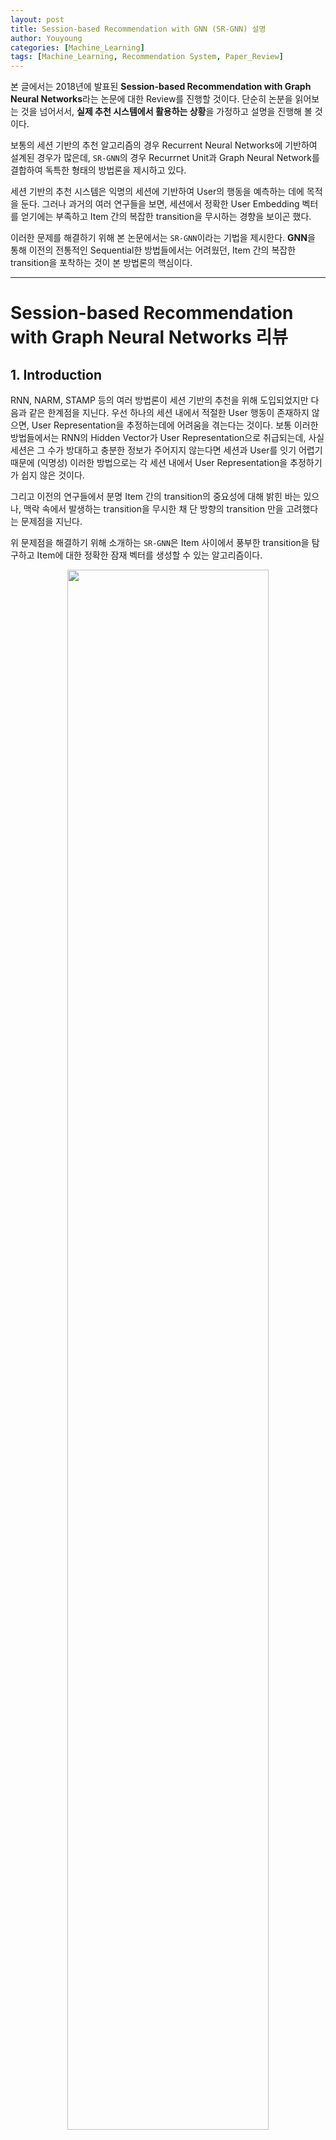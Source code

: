 ```yaml
---
layout: post
title: Session-based Recommendation with GNN (SR-GNN) 설명
author: Youyoung
categories: [Machine_Learning]
tags: [Machine_Learning, Recommendation System, Paper_Review]
---
```


본 글에서는 2018년에 발표된 **Session-based Recommendation with Graph Neural Networks**라는 논문에 대한 Review를 진행할 것이다. 단순히 논분을 읽어보는 것을 넘어서서, **실제 추천 시스템에서 활용하는 상황**을 가정하고 설명을 진행해 볼 것이다.    

보통의 세션 기반의 추천 알고리즘의 경우 Recurrent Neural Networks에 기반하여 설계된 경우가 많은데, `SR-GNN`의 경우 Recurrnet Unit과 Graph Neural Network를 결합하여 독특한 형태의 방법론을 제시하고 있다.  

세션 기반의 추천 시스템은 익명의 세션에 기반하여 User의 행동을 예측하는 데에 목적을 둔다. 그러나 과거의 여러 연구들을 보면, 세션에서 정확한 User Embedding 벡터를 얻기에는 부족하고 Item 간의 복잡한 transition을 무시하는 경향을 보이곤 했다.  

이러한 문제를 해결하기 위해 본 논문에서는 `SR-GNN`이라는 기법을 제시한다. **GNN**을 통해 이전의 전통적인 Sequential한 방법들에서는 어려웠던, Item 간의 복잡한 transition을 포착하는 것이 본 방법론의 핵심이다.  

---
# Session-based Recommendation with Graph Neural Networks 리뷰  
## 1. Introduction  
RNN, NARM, STAMP 등의 여러 방법론이 세션 기반의 추천을 위해 도입되었지만 다음과 같은 한계점을 지닌다. 우선 하나의 세션 내에서 적절한 User 행동이 존재하지 않으면, User Representation을 추정하는데에 어려움을 겪는다는 것이다. 보통 이러한 방법들에서는 RNN의 Hidden Vector가 User Representation으로 취급되는데, 사실 세션은 그 수가 방대하고 충분한 정보가 주어지지 않는다면 세션과 User를 잇기 어렵기 때문에 (익명성) 이러한 방법으로는 각 세션 내에서 User Representation을 추정하기가 쉽지 않은 것이다.  

그리고 이전의 연구들에서 분명 Item 간의 transition의 중요성에 대해 밝힌 바는 있으나, 맥락 속에서 발생하는 transition을 무시한 채 단 방향의 transition 만을 고려했다는 문제점을 지닌다.  

위 문제점을 해결하기 위해 소개하는 `SR-GNN`은 Item 사이에서 풍부한 transition을 탐구하고 Item에 대한 정확한 잠재 벡터를 생성할 수 있는 알고리즘이다.  

<center><img src="/public/img/Machine_Learning/2021-07-03-SRGNN/fig1.JPG" width="80%"></center>  

위 그림은 `SR-GNN`의 구조를 대략적으로 나타낸 것이다. $v_1, ..., v_7$ 는 추천 대상인 Item 리스트를 의미한다. 모든 세션 Sequence를 directed session graph로 나타내면, 각 세션 Graph는 하나의 subgraph로 생각할 수 있다. 위 예시에서는 $v_2 \rightarrow v_5 \rightarrow v_6 \rightarrow v_7$ 로 이어지는 하나의 세션을 subgraph로 생각하면 된다.  

이제 각 세션은 차례대로 하나씩 위 Workflow을 타고 흐르게 된다. 첫 번째 세션은 $s_1 = [v_1 \rightarrow v_2 \rightarrow v_3 \rightarrow v_4]$ 라고 해보자. 웹사이트나 어플 상의 로그 기록을 기반하여 세션을 구성한다고 하면 위 세션은 어떤 4개의 Item을 순차적으로 클릭한 데이터를 표현한 것이다. 이 세션 데이터는 `Gated Graph Neural Network`를 통과하여 각각의 Node 벡터를 얻게 된다.  

그리고 나서 이를 활용하여 우리는 최종적으로 $\mathbf{s_g}, \mathbf{s_l}$ 이라는 2개의 벡터를 얻게 되는데, 전자는 Global한 선호를 반영하는 **Global Session Vector**를, 후자는 그 세션 내에서의 User의 현재의 관심을 나타내는, 즉 가장 최근에 클릭/반응한 Item을 나타내는 **Local Session Vector**를 의미한다.  

최종적으로 본 모델은 각 세션에 대해 다음 클릭의 대상자가 될 Item을 예측한다.  


---
## 2. Related Work  
(중략)  


---
## 3. The Proposed Method  
**Notations**  

|기호|설명|
|:------------:|:------------:|
|$V = [v_1, v_2, ..., v_m]$|모든 세션에 속해 있는 모든 Unique한 Item의 집합|
|$m$|모든 Unique한 Item의 수|
|$s = [v_{s, 1}, ..., v_{s, n}]$|특정 세션 $s$에 속해 있는 Item의 집합, 시간 순서에 의해 정렬됨|
|$n$|특정 세션 $s$에 속해 있는 Item의 수|
|$v_{s, n+1}$|세션 $s$ 에서 다음 클릭의 대상자가 될 Item|


**Constructing Session Graphs**  
전체 Graph는 아래와 같이 정의할 수 있다.  

$$
\mathcal{G} = ( \mathcal{V}, \mathcal{E} )
$$  

모든 세션 Sequence $s$ 는 아래와 같은 **Directed Graph**로 정의할 수 있다.  

$$
\mathcal{G}_s = ( \mathcal{V_s}, \mathcal{E}_s )
$$  

이 세션 Graph에서 각 Item Node는 $v_{s, i} \in V$ 를 나타낸다. 각 Edge $(v_{s, i-1}, v_{s, i}) \in \mathcal{E_s}$ 는 세션 $s$ 에서 $v_{s, i-1}$ 를 클릭한 후에 $v_{s, i}$ 를 클릭했다는 의미이다.  

똑같은 Item이 반복적으로 나올 수 있기 때문에 본 논문에서는 각 Edge에 대해 Normalized Weight을 적용하였다. 모델을 통과한 후, 각 Item $v$ 는 **Gated GNN**을 통과하여 아래와 같이 통합된 Embedding Space에 임베딩되어 Node 벡터로 표현된다.  

$$
\mathbf{v} \in \mathbb{R^d}
$$  

그리고 각 세션 $s$ 는 Graph에서의 Node 벡터들로 이루어진 $\mathbf{s}$ 라는 임베딩 벡터로 표현된다.  

**Learning Item Embeddings on Session Graphs**  
세션 Graph 내에서 이루어지는 Node 벡터의 학습 과정에 대해 알아보자. $t-1$ 시점의 Node 벡터를 활용하여 $t$ 시점의 Node 벡터를 얻게 되는 과정이라고 생각하면 된다. 먼저, 세션 $s$ 내의 $n$ 개의 Node가 주어졌다고 할 때 이들의 Node 임베딩 벡터를 아래와 같이 활용하게 된다.  

$$
\mathbf{a}^t_{s, i} = \mathbf{A}_{s, i:} [\mathbf{v}_1^{t-1}, ..., \mathbf{v}_n^{t-1}] \mathbf{H} + \mathbf{b}  
$$  

<center><img src="/public/img/Machine_Learning/2021-07-03-SRGNN/fig2.JPG" width="60%"></center>  

$n=4$ 인 세션을 예로 들어보자. 위와 같은 Subgraph가 있다고 할 때, $\mathbf{A_s}$ 는 위와 같이 표현된다.  

이 때 아래 기호로 표기된 Block은  

$$
\mathbf{A}_{s, i:} \in \mathbb{R}^{1 * 2n}
$$  

다음과 같은 Connection Matrix의 일부이다.  

$$
\mathbf{A}_{s} \in \mathbb{R}^{n * 2n}
$$  

따라서 형광색으로 표시한 부분이 위 예시에서 $\mathbf{A}_{s, 2:}$ 가 될 것이다.  

위 식을 통해 **Gated Graph Neural Network**를 활용하여 여러 Node 사이의 정보를 전파하는 과정을 수행하게 된다. 이 때 `Connection Matrix` $\mathbf{A_s}$ 를 통해 현재 관심 있는 Node, 예를 들어 $i=2$ 번째 Node $v_{s, 2}$ 와 관련있는 Row를 추출하여 이후 과정에 활용하게 된다. 즉 Edge가 존재하는 Neighbor들의 정보를 통합하여 $\mathbf{a}_{s, i}^t$ 라는 벡터로 나타내는 것이다. $\mathbf{H}$ 는 Weight를 조절하는 역할을 수행한다. (Paramter)  

아래 두 식은 각각 `Update Gate`와 `Reset Gate`의 역할을 수행한다. 각각 어떤 정보를 보존하고 어떤 정보를 버릴 것인지를 결정하게 되는 것이다.  

$$
\mathbf{z}_{s, i}^t = \sigma (\mathbf{W}_z \mathbf{a}_{s, i}^t + \mathbf{U}_r \mathbf{v}_i^{t-1})
$$  

$$
\mathbf{r}_{s, i}^t = \sigma (\mathbf{W}_r \mathbf{a}_{s, i}^t + \mathbf{U}_r \mathbf{v}_i^{t-1})
$$  

이후에는 `Candidate State`를 아래와 같이 얻게 된다. $t$ 시점, 즉 Current State의 정보를 얼마나 반영하고, $t-1$ 시점, 즉 Previous State의 정보를 얼마나 Reset하는지를 결정하여 Candidate State 값을 얻게 된다.  

$$
\widetilde{\mathbf{v}_i^t} = tanh( \mathbf{W}_o \mathbf{a}_{s, i}^t + \mathbf{U}_o (\mathbf{r}_{s, i}^t \odot \mathbf{v}_i^{t-1}) )
$$  

`Final State`는 아래와 같이 Previous Hidden State인 $\mathbf{v}_i^{t-1}$ 를 얼마나 보존하고, Candidate State인 $\widetilde{\mathbf{v}_i^t}$ 를 얼마나 반영(업데이트)하는지를 통해 결정하게 된다.

$$
\mathbf{v}_i^t = (1 - \mathbf{z}_{s, i}^t) \odot \mathbf{v}_i^{t-1} + \mathbf{z}_{s, i}^t \odot \widetilde{\mathbf{v}_i^t}
$$  

이렇게 세션 Graph들 내의 모든 Node에 대해 수렴할 때까지 Update를 진행하고 나면 **Final Node Vectors**를 얻게 된다.  

$$
\mathbf{v}_1, \mathbf{v}_2, ..., \mathbf{v}_m
$$  

혼란을 방지하고자 다시 언급하면 $i$ 는 Node의 Index를 의미하며, $t$ 는 학습 Update 과정에서의 시점을 의미한다. 모든 업데이트가 끝나면 $t$ 는 필요 없는 기호가 된다.  

각 벡터와 행렬의 길이, 차원 등을 정확히 파악하기 위해 아래와 같은 정리 식을 첨부하도록 하겠다.  

<center><img src="/public/img/Machine_Learning/2021-07-03-SRGNN/dim1.jpg" width="70%"></center>  


**Generating Session Embeddings**  
지금까지 과정을 통해 모든 세션 Graph를 **Gated GNN**에 투입하여 모든 Node에 대해 Embedding 벡터를 얻었다. 이제 이렇게 얻은 벡터 값에 기반하여 세션 Embedding을 얻는 방법에 대해 알아보자.  

세션 Embedding을 $\mathbf{s} \in \mathbb{R}^d$ 라고 표기하겠다. 이제 이 벡터는 아래와 같이 2가지 벡터를 결합하여 구성할 것이다.  

<center><img src="/public/img/Machine_Learning/2021-07-03-SRGNN/info1.JPG" width="40%"></center>  

`Local Session Embedding`은 간단하다. 아래와 같이 가장 최근에 클릭한 Item $v_{s, n}$ 의 Embedding 값을 그대로 쓰면 된다.  

$$
\mathbf{s}_l = \mathbf{v}_n
$$  

해당 세션 Graph $\mathcal{G}_s$의 `Global Session Embedding`은 모든 Node 벡터를 통합하여 얻을 수 있다. 그런데 이들에 대한 중요도는 각각 다를 것이므로 **Soft-attention Mechanism**을 사용한다.  

$$
\alpha_i = \mathbf{q}^T \sigma ( \mathbf{W}_1 \mathbf{v}_n + \mathbf{W}_2 \mathbf{v}_i + \mathbf{c} )
$$  

$$
\mathbf{s}_g = \Sigma_{i=1}^n \alpha_i \mathbf{v}_i
$$  

식을 보면 Attention Score를 계산할 때 필수적으로 마지막에 클릭한 Item의 Embedding 벡터 값이 고려되는 것을 확인할 수 있다.  

이렇게 얻은 두 벡터에 Trainable Parameter Matrix를 통해 선형 변환 과정을 거치면 아래와 같이 **Hybrid Embedding** $\mathbf{s}_h$ 를 얻을 수 있다.  

$$
\mathbf{s}_h = \mathbf{W}_3 [\mathbf{s}_l, \mathbf{s}_g]
$$  

**Making Recommendation and Model Training**  
추천 후보 Item $v_i \in V$ 가 있다고 할 때 이에 대한 Score $\hat{\mathbf{z}_i}$ 는 아래와 같이 계산된다.  

$$
\hat{\mathbf{z}_i} = \mathbf{s}_h^T \mathbf{v}_i
$$  

$m$ 개의 Item이 존재한다고 하면 이들 중 가장 높은 Score를 정해야 할 것이다. 이 때는 아래와 같이 Softmax 함수를 사용해준다.  

$$
\hat{\mathbf{y}} = softmax(\hat{\mathbf{z}})
$$  

다시 한 번 길이, 차원에 대해 정리한다.    

<center><img src="/public/img/Machine_Learning/2021-07-03-SRGNN/dim2.jpg" width="50%"></center>  

Loss 함수는 아래와 같이 Cross-entropy 함수를 사용해주면 된다.  

$$
\mathcal{L} (\hat{\mathbf{y}}) = - \Sigma_{i=1}^m \mathbf{y}_i log (\hat{\mathbf{y}}_i) + (1-\mathbf{y}_i) log (1-\hat{\mathbf{y}}_i)
$$  

그리고 이 `SR-GNN`을 학습하기 위해서는 Back-Propagation Through Time 알고리즘이 사용된다. 일반적으로 세션의 길이는 굉장히 짧기 때문에 과적합을 막기 위해서는 비교적 작은 수의 학습 Epoch이 적용되어야 할 것이다.    


---
## 4. Experiments and Analysis  
본 섹션의 경우 상세 내용에 대해서는 논문 원본을 참조하길 바란다. 다만 세팅과 관련하여 주요 내용만 메모하도록 하겠다.  

세션 $s$ 가 아래와 같이 주어져 있다고 하면,  

$$
s = [v_{s, 1}, v_{s, 2}, ..., v_{s, n}]
$$  

학습을 위해서는 아래와 같이 Sequence를 구성할 수 있다.  

$([v_{s, 1}], , v_{s, 2})$, $([v_{s, 1}, v_{s, 2}], v_{s, 3})$ ...  

Validation Set의 비율은 10%로 설정하였으며 모든 파라미터는 평균0, 표준편차0.1의 정규분포로 초기화하였고, Adam Optimizer가 사용되었다. 최초의 Learning Rate은 0.001이나 3 Epoch마다 0.1의 Decay가 적용되었다. 100의 Batch Size와 $10^{-1}$ 의 L2 페널티가 적용되었다. 


---
## 5. Conclusions  
세션 기반의 추천 시스템은 User의 분명한 선호와 이전의 기록을 얻기 어려울 때 굉장히 유용하다. 본 논문은 Graph 모델을 통해 세션 Sequence를 표현하는 새로운 구조를 제안하였다. `SR-GNN`을 통해 Item 사이의 복잡한 구조와 transition을 고려할 수 있으며 또한 User의 다음 행동을 예측하기 위해 Long-term 선호와 최근 선호까지 복합적으로 반영하는 전략을 구사할 수 있다.  

---
# References  
1) [논문 원본](https://arxiv.org/abs/1811.00855)  

